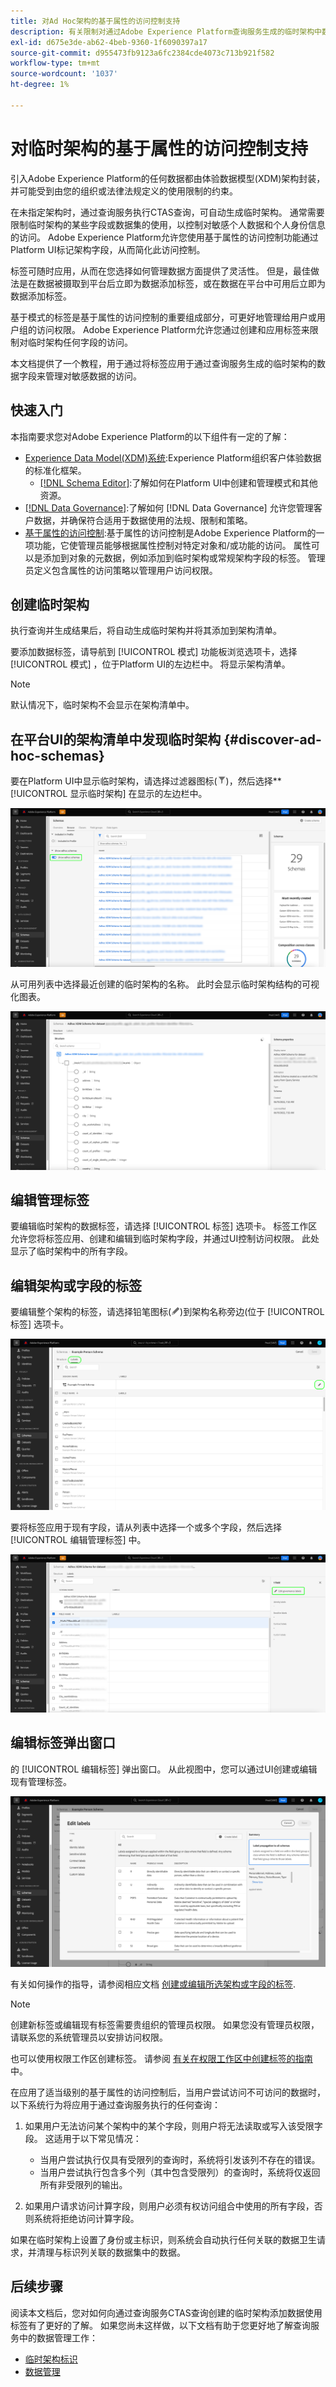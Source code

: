 ```yaml
---
title: 对Ad Hoc架构的基于属性的访问控制支持
description: 有关限制对通过Adobe Experience Platform查询服务生成的临时架构中数据字段的访问的指南。
exl-id: d675e3de-ab62-4beb-9360-1f6090397a17
source-git-commit: d955473fb9123a6fc2384cde4073c713b921f582
workflow-type: tm+mt
source-wordcount: '1037'
ht-degree: 1%

---
```


# 对临时架构的基于属性的访问控制支持

引入Adobe Experience Platform的任何数据都由体验数据模型(XDM)架构封装，并可能受到由您的组织或法律法规定义的使用限制的约束。

在未指定架构时，通过查询服务执行CTAS查询，可自动生成临时架构。 通常需要限制临时架构的某些字段或数据集的使用，以控制对敏感个人数据和个人身份信息的访问。 Adobe Experience Platform允许您使用基于属性的访问控制功能通过Platform UI标记架构字段，从而简化此访问控制。

标签可随时应用，从而在您选择如何管理数据方面提供了灵活性。 但是，最佳做法是在数据被摄取到平台后立即为数据添加标签，或在数据在平台中可用后立即为数据添加标签。

基于模式的标签是基于属性的访问控制的重要组成部分，可更好地管理给用户或用户组的访问权限。 Adobe Experience Platform允许您通过创建和应用标签来限制对临时架构任何字段的访问。

本文档提供了一个教程，用于通过将标签应用于通过查询服务生成的临时架构的数据字段来管理对敏感数据的访问。

## 快速入门

本指南要求您对Adobe Experience Platform的以下组件有一定的了解：

* [Experience Data Model(XDM)系统](https://experienceleague.adobe.com/docs/experience-platform/xdm/home.html?lang=zh-Hans):Experience Platform组织客户体验数据的标准化框架。
   * [[!DNL Schema Editor]](https://experienceleague.adobe.com/docs/experience-platform/xdm/ui/overview.html):了解如何在Platform UI中创建和管理模式和其他资源。
* [[!DNL Data Governance]](../../data-governance/home.md):了解如何 [!DNL Data Governance] 允许您管理客户数据，并确保符合适用于数据使用的法规、限制和策略。
* [基于属性的访问控制](../../access-control/abac/overview.md):基于属性的访问控制是Adobe Experience Platform的一项功能，它使管理员能够根据属性控制对特定对象和/或功能的访问。 属性可以是添加到对象的元数据，例如添加到临时架构或常规架构字段的标签。 管理员定义包含属性的访问策略以管理用户访问权限。

## 创建临时架构

执行查询并生成结果后，将自动生成临时架构并将其添加到架构清单。

要添加数据标签，请导航到 [!UICONTROL 模式] 功能板浏览选项卡，选择 [!UICONTROL 模式] ，位于Platform UI的左边栏中。 将显示架构清单。

>[!NOTE]
>
>默认情况下，临时架构不会显示在架构清单中。

## 在平台UI的架构清单中发现临时架构 {#discover-ad-hoc-schemas}

要在Platform UI中显示临时架构，请选择过滤器图标(![过滤器图标。](../images/data-governance/filter.png))，然后选择**[!UICONTROL 显示临时架构] 在显示的左边栏中。

![“架构”功能板过滤器选项左边栏，并启用“显示临时架构”切换开关。](../images/data-governance/adhoc-schema-toggle.png)

从可用列表中选择最近创建的临时架构的名称。 此时会显示临时架构结构的可视化图表。

![示例Ad Hoc架构结构图。](../images/data-governance/adhoc-schema-structure-diagram.png)

## 编辑管理标签

要编辑临时架构的数据标签，请选择 [!UICONTROL 标签] 选项卡。 标签工作区允许您将标签应用、创建和编辑到临时架构字段，并通过UI控制访问权限。 此处显示了临时架构中的所有字段。

## 编辑架构或字段的标签

要编辑整个架构的标签，请选择铅笔图标(![](../images/data-governance/edit-icon.png))到架构名称旁边(位于 [!UICONTROL 标签] 选项卡。

![模式工作区中的标签视图突出显示了铅笔图标。](../images/data-governance/edit-entire-schema-labels.png)

要将标签应用于现有字段，请从列表中选择一个或多个字段，然后选择 [!UICONTROL 编辑管理标签] 中。

![“标签”工作区中的“架构”工作区视图中，右侧侧栏中突出显示了“编辑管理标签”选项。](../images/data-governance/edit-governance-labels.png)

## 编辑标签弹出窗口

的 [!UICONTROL 编辑标签] 弹出窗口。 从此视图中，您可以通过UI创建或编辑现有管理标签。

![此时会弹出编辑标签。](../images/data-governance/edit-labels-popover.png)

有关如何操作的指导，请参阅相应文档 [创建或编辑所选架构或字段的标签](https://experienceleague.adobe.com/docs/experience-platform/xdm/tutorials/labels.html#edit-the-labels-for-the-schema-or-field).

>[!NOTE]
>
>创建新标签或编辑现有标签需要贵组织的管理员权限。 如果您没有管理员权限，请联系您的系统管理员以安排访问权限。

也可以使用权限工作区创建标签。 请参阅 [有关在权限工作区中创建标签的指南](../../access-control/abac/ui/labels.md) 中。

在应用了适当级别的基于属性的访问控制后，当用户尝试访问不可访问的数据时，以下系统行为将应用于通过查询服务执行的任何查询：

1. 如果用户无法访问某个架构中的某个字段，则用户将无法读取或写入该受限字段。 这适用于以下常见情况：

   * 当用户尝试执行仅具有受限列的查询时，系统将引发该列不存在的错误。
   * 当用户尝试执行包含多个列（其中包含受限列）的查询时，系统将仅返回所有非受限列的输出。

1. 如果用户请求访问计算字段，则用户必须有权访问组合中使用的所有字段，否则系统将拒绝访问计算字段。

如果在临时架构上设置了身份或主标识，则系统会自动执行任何关联的数据卫生请求，并清理与标识列关联的数据集中的数据。

## 后续步骤

阅读本文档后，您对如何向通过查询服务CTAS查询创建的临时架构添加数据使用标签有了更好的了解。 如果您尚未这样做，以下文档有助于您更好地了解查询服务中的数据管理工作：

* [临时架构标识](./ad-hoc-schema-identities.md)
* [数据管理](https://experienceleague.adobe.com/docs/experience-platform/data-governance/home.html?lang=zh-Hans)
